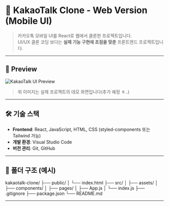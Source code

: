 # 💬 KakaoTalk Clone - Web Version (Mobile UI)

> 카카오톡 모바일 UI를 React로 웹에서 클론한 프로젝트입니다.  
> UI/UX 클론 코딩 보다는 **실제 기능 구현에 초점을 맞춘** 프론트엔드 프로젝트입니다.

---

## 📱 Preview

![KakaoTalk UI Preview](./preview.gif)  
> 위 이미지는 실제 프로젝트의 데모 화면입니다(추가 예정 ㅎ..)

---

## 🛠 기술 스택

- **Frontend**: React, JavaScript, HTML, CSS (styled-components 또는 Tailwind 가능)
- **개발 환경**: Visual Studio Code
- **버전 관리**: Git, GitHub

---

## 📁 폴더 구조 (예시)

kakaotalk-clone/
├── public/
│ └── index.html
├── src/
│ ├── assets/
│ ├── components/
│ ├── pages/
│ ├── App.js
│ └── index.js
├── .gitignore
├── package.json
└── README.md


---



